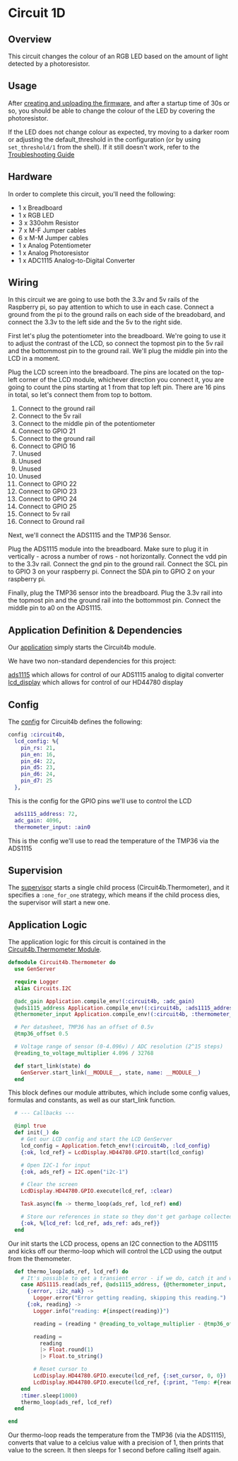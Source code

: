 # Circuit 1D

## Overview

This circuit changes the colour of an RGB LED based on the amount of light detected by a photoresistor.

## Usage

After [creating and uploading the firmware](../../FIRMWARE.md), and after a startup time of 30s or so, you should be able to change the colour of the LED by covering the photoresistor.

If the LED does not change colour as expected, try moving to a darker room or adjusting the default_threshold in the configuration (or by using `set_threshold/1` from the shell).  If it still doesn't work, refer to the [Troubleshooting Guide](../../TROUBLESHOOTING.md)

## Hardware

In order to complete this circuit, you'll need the following:

- 1 x Breadboard
- 1 x RGB LED
- 3 x 330ohm Resistor
- 7 x M-F Jumper cables
- 6 x M-M Jumper cables
- 1 x Analog Potentiometer
- 1 x Analog Photoresistor
- 1 x ADC1115 Analog-to-Digital Converter

## Wiring

In this circuit we are going to use both the 3.3v and 5v rails of the Raspberry pi, so pay attention to which to use in each case.  Connect a ground from the pi to the ground rails on each side of the breadobard, and connect the 3.3v to the left side and the 5v to the right side.

First let's plug the potentiometer into the breadboard.  We're going to use it to adjust the contrast of the LCD, so connect the topmost pin to the 5v rail and the bottommost pin to the ground rail.  We'll plug the middle pin into the LCD in a moment.

Plug the LCD screen into the breadboard.  The pins are located on the top-left corner of the LCD module, whichever direction you connect it, you are going to count the pins starting at 1 from that top left pin.  There are 16 pins in total, so let's connect them from top to bottom.

1) Connect to the ground rail
2) Connect to the 5v rail
3) Connect to the middle pin of the potentiometer
4) Connect to GPIO 21
5) Connect to the ground rail
6) Connect to GPIO 16
7) Unused
8) Unused
9) Unused
10) Unused
11) Connect to GPIO 22
12) Connect to GPIO 23
13) Connect to GPIO 24
14) Connect to GPIO 25
15) Connect to 5v rail
16) Connect to Ground rail


Next, we'll connect the ADS1115 and the TMP36 Sensor.

Plug the ADS1115 module into the breadboard. Make sure to plug it in vertically - across a number of rows - not horizontally.  Connect the vdd pin to the 3.3v rail.  Connect the gnd pin to the ground rail.  Connect the SCL pin to GPIO 3 on your raspberry pi.  Connect the SDA pin to GPIO 2 on your raspberry pi.

Finally, plug the TMP36 sensor into the breadboard.  Plug the 3.3v rail into the topmost pin and the ground rail into the bottommost pin.  Connect the middle pin to a0 on the ADS1115.


## Application Definition & Dependencies

Our [application](./mix.exs) simply starts the Circuit4b module.

We have two non-standard dependencies for this project:

[ads1115](https://hexdocs.pm/ads1115/readme.html) which allows for control of our ADS1115 analog to digital converter
[lcd_display](https://hexdocs.pm/lcd_display/readme.html) which allows for control of our HD44780 display

## Config

The [config](./config/config.exs) for Circuit4b defines the following:

```elixir
config :circuit4b,
  lcd_config: %{
    pin_rs: 21,
    pin_en: 16,
    pin_d4: 22,
    pin_d5: 23,
    pin_d6: 24,
    pin_d7: 25
  },
``` 

This is the config for the GPIO pins we'll use to control the LCD

```elixir
  ads1115_address: 72,
  adc_gain: 4096,
  thermometer_input: :ain0
```

This is the config we'll use to read the temperature of the TMP36 via the ADS1115


## Supervision

The [supervisor](./lib/supervisor.ex) starts a single child process (Circuit4b.Thermometer), and it specifies a `:one_for_one` strategy, which means if the child process dies, the supervisor will start a new one. 

## Application Logic

The application logic for this circuit is contained in the [Circuit4b.Thermometer Module](./lib/thermometer.ex).

```elixir
defmodule Circuit4b.Thermometer do
  use GenServer

  require Logger
  alias Circuits.I2C

  @adc_gain Application.compile_env!(:circuit4b, :adc_gain)
  @ads1115_address Application.compile_env!(:circuit4b, :ads1115_address)
  @thermometer_input Application.compile_env!(:circuit4b, :thermometer_input)

  # Per datasheet, TMP36 has an offset of 0.5v
  @tmp36_offset 0.5

  # Voltage range of sensor (0-4.096v) / ADC resolution (2^15 steps)
  @reading_to_voltage_multiplier 4.096 / 32768

  def start_link(state) do
    GenServer.start_link(__MODULE__, state, name: __MODULE__)
  end
```

This block defines our module attributes, which include some config values, formulas and constants, as well as our start_link function.

```elixir
  # --- Callbacks ---

  @impl true
  def init(_) do
    # Get our LCD config and start the LCD GenServer
    lcd_config = Application.fetch_env!(:circuit4b, :lcd_config)
    {:ok, lcd_ref} = LcdDisplay.HD44780.GPIO.start(lcd_config)

    # Open I2C-1 for input
    {:ok, ads_ref} = I2C.open("i2c-1")

    # Clear the screen
    LcdDisplay.HD44780.GPIO.execute(lcd_ref, :clear)

    Task.async(fn -> thermo_loop(ads_ref, lcd_ref) end)

    # Store our references in state so they don't get garbage collected
    {:ok, %{lcd_ref: lcd_ref, ads_ref: ads_ref}}
  end
```

Our init starts the LCD process, opens an I2C connection to the ADS1115 and kicks off our thermo-loop which will control the LCD using the output from the themometer.

```elixir
  def thermo_loop(ads_ref, lcd_ref) do
    # It's possible to get a transient error - if we do, catch it and wait before our next reading.
    case ADS1115.read(ads_ref, @ads1115_address, {@thermometer_input, :gnd}, @adc_gain) do
      {:error, :i2c_nak} ->
        Logger.error("Error getting reading, skipping this reading.")
      {:ok, reading} ->
        Logger.info("reading: #{inspect(reading)}")

        reading = (reading * @reading_to_voltage_multiplier - @tmp36_offset) * 100

        reading =
          reading
          |> Float.round(1)
          |> Float.to_string()

        # Reset cursor to
        LcdDisplay.HD44780.GPIO.execute(lcd_ref, {:set_cursor, 0, 0})
        LcdDisplay.HD44780.GPIO.execute(lcd_ref, {:print, "Temp: #{reading}c"})
    end
    :timer.sleep(1000)
    thermo_loop(ads_ref, lcd_ref)
  end

end
```

Our thermo-loop reads the temperature from the TMP36 (via the ADS1115), converts that value to a celcius value with a precision of 1, then prints that value to the screen.  It then sleeps for 1 second before calling itself again.